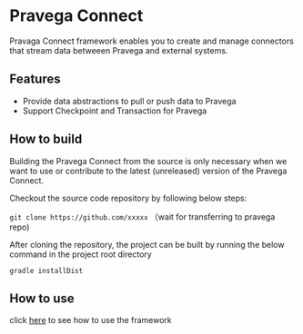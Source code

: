 # Pravega Connect

Pravaga Connect framework enables you to create and manage connectors that stream data betweeen Pravega and external systems.

## Features
- Provide data abstractions to pull or push data to Pravega
- Support Checkpoint and Transaction for Pravega

## How to build
Building the Pravega Connect from the source is only necessary when we want to use or contribute to the latest (unreleased) version of the Pravega Connect.

Checkout the source code repository by following below steps:

```git clone https://github.com/xxxxx``` （wait for transferring to pravega repo)

After cloning the repository, the project can be built by running the below command in the project root directory

```gradle installDist```

## How to use
click [here](https://github.com/tkx666/pravega-connectors/blob/main/documentations/get-start.md) to see how to use the framework
